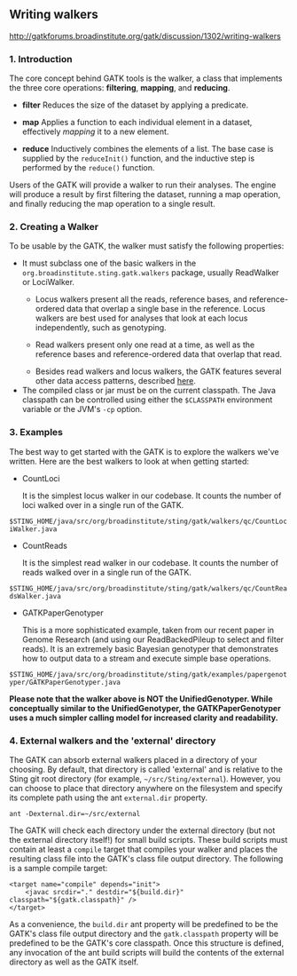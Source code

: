 ## Writing walkers

http://gatkforums.broadinstitute.org/gatk/discussion/1302/writing-walkers

<h3>1. Introduction</h3>
<p>The core concept behind GATK tools is the walker, a class that implements the three core operations: <strong>filtering</strong>, <strong>mapping</strong>, and <strong>reducing</strong>.</p>
<ul>
<li>
<p><strong>filter</strong>
Reduces the size of the dataset by applying a predicate.</p>
</li>
<li>
<p><strong>map</strong>
Applies a function to each individual element in a dataset, effectively <em>mapping</em> it to a new element.</p>
</li>
<li><strong>reduce</strong>
Inductively combines the elements of a list. The base case is supplied by the <code>reduceInit()</code> function, and the inductive step is performed by the <code>reduce()</code> function.</li>
</ul>
<p>Users of the GATK will provide a walker to run their analyses. The engine will produce a result by first filtering the dataset, running a map operation, and finally reducing the map operation to a single result.</p>
<h3>2. Creating a Walker</h3>
<p>To be usable by the GATK, the walker must satisfy the following properties:</p>
<ul>
<li>
<p>It must subclass one of the basic walkers in the <code>org.broadinstitute.sting.gatk.walkers</code> package, usually ReadWalker or LociWalker.</p>
<ul>
<li>
<p>Locus walkers present all the reads, reference bases, and reference-ordered data that overlap a single base in the reference.  Locus walkers are best used for analyses that look at each locus independently, such as genotyping.</p>
</li>
<li>
<p>Read walkers present only one read at a time, as well as the reference bases and reference-ordered data that overlap that read.</p>
</li>
<li>Besides read walkers and locus walkers, the GATK features several other data access patterns, described <a href="http://www.broadinstitute.org/gatk/guide/article?id=1351">here</a>.</li>
</ul>
</li>
<li>The compiled class or jar must be on the current classpath.  The Java classpath can be controlled using either the <code>$CLASSPATH</code> environment variable or the JVM's <code>-cp</code> option.</li>
</ul>
<h3>3. Examples</h3>
<p>The best way to get started with the GATK is to explore the walkers we've written.  Here are the best walkers to look at when getting started:</p>
<ul>
<li>
<p>CountLoci </p>
<p>It is the simplest locus walker in our codebase. It counts the number of loci walked over in a single run of the GATK.</p>
</li>
</ul>
<p><code>$STING_HOME/java/src/org/broadinstitute/sting/gatk/walkers/qc/CountLociWalker.java</code></p>
<ul>
<li>
<p>CountReads </p>
<p>It is the simplest read walker in our codebase. It counts the number of reads walked over in a single run of the GATK.</p>
</li>
</ul>
<p><code>$STING_HOME/java/src/org/broadinstitute/sting/gatk/walkers/qc/CountReadsWalker.java</code></p>
<ul>
<li>
<p>GATKPaperGenotyper </p>
<p>This is a more sophisticated example, taken from our recent paper in Genome Research (and using our ReadBackedPileup to select and filter reads). It is an extremely basic Bayesian genotyper that demonstrates how to output data to a stream and execute simple base operations.</p>
</li>
</ul>
<p><code>$STING_HOME/java/src/org/broadinstitute/sting/gatk/examples/papergenotyper/GATKPaperGenotyper.java</code> </p>
<p><strong>Please note that the walker above is NOT the UnifiedGenotyper.  While conceptually similar to the UnifiedGenotyper, the GATKPaperGenotyper uses a much simpler calling model for increased clarity and readability.</strong></p>
<h3>4. External walkers and the 'external' directory</h3>
<p>The GATK can absorb external walkers placed in a directory of your choosing.  By default, that directory is called 'external' and is relative to the Sting git root directory (for example, <code>~/src/Sting/external</code>).  However, you can choose to place that directory anywhere on the filesystem and specify its complete path using the ant <code>external.dir</code> property. </p>
<pre><code class="pre_md">ant -Dexternal.dir=~/src/external</code class="pre_md"></pre>
<p>The GATK will check each directory under the external directory (but not the external directory itself!) for small build scripts.  These build scripts must contain at least a <code>compile</code> target that compiles your walker and places the resulting class file into the GATK's class file output directory.  The following is a sample compile target:</p>
<pre><code class="pre_md">&lt;target name="compile" depends="init"&gt;
    &lt;javac srcdir="." destdir="${build.dir}" classpath="${gatk.classpath}" /&gt;
&lt;/target&gt;</code class="pre_md"></pre>
<p>As a convenience, the <code>build.dir</code> ant property will be predefined to be the GATK's class file output directory and the <code>gatk.classpath</code> property will be predefined to be the GATK's core classpath.  Once this structure is defined, any invocation of the ant build scripts will build the contents of the external directory as well as the GATK itself.</p>
